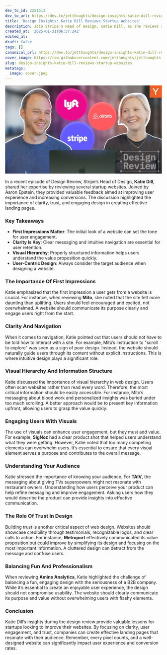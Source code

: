 ```yaml
---
dev_to_id: 2251513
dev_to_url: https://dev.to/jetthoughts/design-insights-katie-dill-reviews-startup-websites-492p
title: 'Design Insights: Katie Dill Reviews Startup Websites'
description: Join Stripe's Head of Design, Katie Dill, as she reviews startup websites, offering insights on improving user experience, clarity, and trust in design. Discover key takeaways for effective web design.
created_at: '2025-01-31T06:37:24Z'
edited_at:
draft: false
tags: []
canonical_url: https://dev.to/jetthoughts/design-insights-katie-dill-reviews-startup-websites-492p
cover_image: https://raw.githubusercontent.com/jetthoughts/jetthoughts.github.io/master/content/blog/design-insights-katie-dill-reviews-startup-websites/cover.jpeg
slug: design-insights-katie-dill-reviews-startup-websites
metatags:
  image: cover.jpeg
---
```

[![Design Insights: Katie Dill Reviews Startup Websites](file_0.jpg)](https://www.youtube.com/watch?v=DY5Z-uZ6ZMc)

In a recent episode of Design Review, Stripe’s Head of Design, **Katie Dill**, shared her expertise by reviewing several startup websites. Joined by Aaron Epstein, they provided valuable feedback aimed at improving user experience and increasing conversions. The discussion highlighted the importance of clarity, trust, and engaging design in creating effective landing pages.

### Key Takeaways

*   **First Impressions Matter**: The initial look of a website can set the tone for user engagement.
*   **Clarity Is Key**: Clear messaging and intuitive navigation are essential for user retention.
*   **Visual Hierarchy**: Properly structured information helps users understand the value proposition quickly.
*   **User-Centric Design**: Always consider the target audience when designing a website.

### The Importance Of First Impressions

Katie emphasized that the first impression a user gets from a website is crucial. For instance, when reviewing **Mito**, she noted that the site felt more daunting than uplifting. Users should feel encouraged and excited, not overwhelmed. A website should communicate its purpose clearly and engage users right from the start.

### Clarity And Navigation

When it comes to navigation, Katie pointed out that users should not have to be told how to interact with a site. For example, Mito’s instruction to "scroll to explore" was seen as a sign of poor design. Instead, the website should naturally guide users through its content without explicit instructions. This is where intuitive design plays a significant role.

### Visual Hierarchy And Information Structure

Katie discussed the importance of visual hierarchy in web design. Users often scan websites rather than read every word. Therefore, the most critical information should be easily accessible. For instance, Mito’s messaging about blood work and personalized insights was buried under too much scrolling. A better approach would be to present key information upfront, allowing users to grasp the value quickly.

### Engaging Users With Visuals

The use of visuals can enhance user engagement, but they must add value. For example, **SigNoz** had a clear product shot that helped users understand what they were getting. However, Katie noted that too many competing elements can overwhelm users. It’s essential to ensure that every visual element serves a purpose and contributes to the overall message.

### Understanding Your Audience

Katie stressed the importance of knowing your audience. For **TAIV**, the messaging about giving TVs superpowers might not resonate with restaurant owners. Understanding how users perceive your product can help refine messaging and improve engagement. Asking users how they would describe the product can provide insights into effective communication.

### The Role Of Trust In Design

Building trust is another critical aspect of web design. Websites should showcase credibility through testimonials, recognizable logos, and clear calls to action. For instance, **Metroport** effectively communicated its value proposition but could improve by simplifying its design and focusing on the most important information. A cluttered design can detract from the message and confuse users.

### Balancing Fun And Professionalism

When reviewing **Amino Analytica**, Katie highlighted the challenge of balancing a fun, engaging design with the seriousness of a B2B company. While it’s essential to create an enjoyable user experience, the design should not compromise usability. The website should clearly communicate its purpose and value without overwhelming users with flashy elements.

### Conclusion

Katie Dill’s insights during the design review provide valuable lessons for startups looking to improve their websites. By focusing on clarity, user engagement, and trust, companies can create effective landing pages that resonate with their audience. Remember, every pixel counts, and a well-designed website can significantly impact user experience and conversion rates.